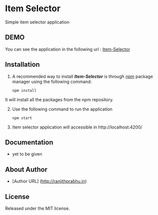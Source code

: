 # Item Selector

Simple item selector application

## DEMO

   You can see the application in the following url : [Item-Selector](https://ranjithprabhuk.github.io/Item-Selector/dist/)


## Installation

1. A recommended way to install ***Item-Selector*** is through [npm](https://www.npmjs.com/) package manager using the following command:

	  ```
	  npm install 
	  ```

  It will install all the packages from the npm repository.
  
2. Use the following command to run the application

	```
	npm start
	```


3. Item selector application will accessible in http://localhost:4200/


## Documentation

- yet to be given

## About Author
* [Author URL] (http://ranjithprabhu.in)


## License
Released under the MIT license.
